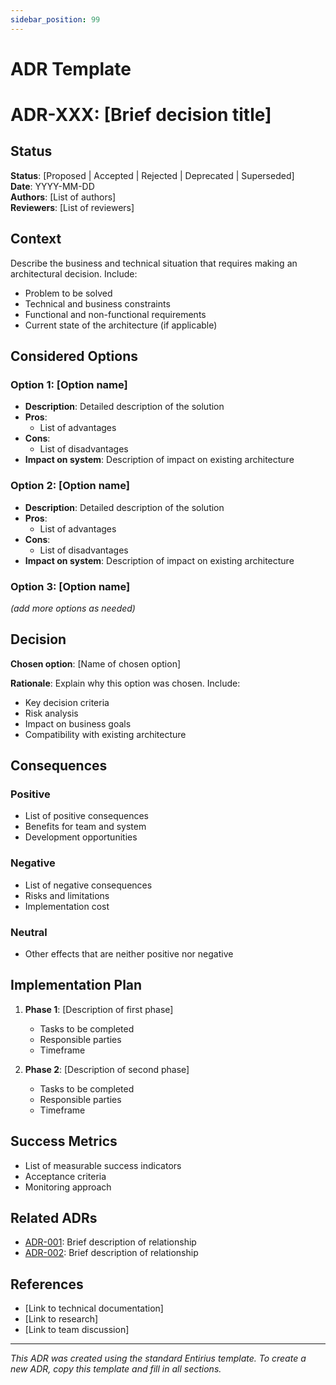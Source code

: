 ```yaml
---
sidebar_position: 99
---
```


# ADR Template

# ADR-XXX: [Brief decision title]

## Status
**Status**: [Proposed | Accepted | Rejected | Deprecated | Superseded]  
**Date**: YYYY-MM-DD  
**Authors**: [List of authors]  
**Reviewers**: [List of reviewers]

## Context

Describe the business and technical situation that requires making an architectural decision. Include:
- Problem to be solved
- Technical and business constraints
- Functional and non-functional requirements
- Current state of the architecture (if applicable)

## Considered Options

### Option 1: [Option name]
- **Description**: Detailed description of the solution
- **Pros**: 
  - List of advantages
- **Cons**:
  - List of disadvantages
- **Impact on system**: Description of impact on existing architecture

### Option 2: [Option name]
- **Description**: Detailed description of the solution
- **Pros**: 
  - List of advantages
- **Cons**:
  - List of disadvantages
- **Impact on system**: Description of impact on existing architecture

### Option 3: [Option name]
*(add more options as needed)*

## Decision

**Chosen option**: [Name of chosen option]

**Rationale**: 
Explain why this option was chosen. Include:
- Key decision criteria
- Risk analysis
- Impact on business goals
- Compatibility with existing architecture

## Consequences

### Positive
- List of positive consequences
- Benefits for team and system
- Development opportunities

### Negative
- List of negative consequences
- Risks and limitations
- Implementation cost

### Neutral
- Other effects that are neither positive nor negative

## Implementation Plan

1. **Phase 1**: [Description of first phase]
   - Tasks to be completed
   - Responsible parties
   - Timeframe

2. **Phase 2**: [Description of second phase]
   - Tasks to be completed
   - Responsible parties
   - Timeframe

## Success Metrics

- List of measurable success indicators
- Acceptance criteria
- Monitoring approach

## Related ADRs

- [ADR-001](./adr-001): Brief description of relationship
- [ADR-002](./adr-002): Brief description of relationship

## References

- [Link to technical documentation]
- [Link to research]
- [Link to team discussion]

---

*This ADR was created using the standard Entirius template. To create a new ADR, copy this template and fill in all sections.*